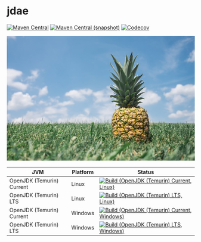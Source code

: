jdae
===

[![Maven Central](https://img.shields.io/maven-central/v/com.io7m.jdae/com.io7m.jdae.svg?style=flat-square)](http://search.maven.org/#search%7Cga%7C1%7Cg%3A%22com.io7m.jdae%22)
[![Maven Central (snapshot)](https://img.shields.io/nexus/s/https/s01.oss.sonatype.org/com.io7m.jdae/com.io7m.jdae.svg?style=flat-square)](https://s01.oss.sonatype.org/content/repositories/snapshots/com/io7m/jdae/)
[![Codecov](https://img.shields.io/codecov/c/github/io7m/jdae.svg?style=flat-square)](https://codecov.io/gh/io7m/jdae)

![jdae](./src/site/resources/jdae.jpg?raw=true)

| JVM | Platform | Status |
|-----|----------|--------|
| OpenJDK (Temurin) Current | Linux | [![Build (OpenJDK (Temurin) Current, Linux)](https://img.shields.io/github/actions/workflow/status/io7m/jdae/workflows/main.linux.temurin.current.yml)](https://github.com/io7m/jdae/actions?query=workflow%3Amain.linux.temurin.current)|
| OpenJDK (Temurin) LTS | Linux | [![Build (OpenJDK (Temurin) LTS, Linux)](https://img.shields.io/github/actions/workflow/status/io7m/jdae/workflows/main.linux.temurin.lts.yml)](https://github.com/io7m/jdae/actions?query=workflow%3Amain.linux.temurin.lts)|
| OpenJDK (Temurin) Current | Windows | [![Build (OpenJDK (Temurin) Current, Windows)](https://img.shields.io/github/actions/workflow/status/io7m/jdae/workflows/main.windows.temurin.current.yml)](https://github.com/io7m/jdae/actions?query=workflow%3Amain.windows.temurin.current)|
| OpenJDK (Temurin) LTS | Windows | [![Build (OpenJDK (Temurin) LTS, Windows)](https://img.shields.io/github/actions/workflow/status/io7m/jdae/workflows/main.windows.temurin.lts.yml)](https://github.com/io7m/jdae/actions?query=workflow%3Amain.windows.temurin.lts)|
